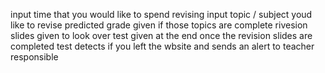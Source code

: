 input time that you would like to spend revising
input topic / subject youd like to revise
predicted grade given if those topics are complete
rivesion slides given to look over
test given at the end once the revision slides are completed
test detects if you left the wbsite and sends an alert to teacher responsible

